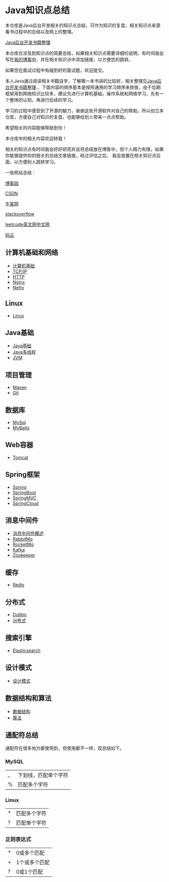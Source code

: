 # Java知识点总结
  
   本仓库是Java后台开发相关的知识点总结，可作为知识的复盘，相关知识点来源看书过程中的总结以及网上的整理。
   
   [Java后台开发书籍整理](https://github.com/lgjlife/open-source-repo-link/blob/master/README.md)
   
   本仓库仅涉及到知识点的简要总结，如果相关知识点需要详细的说明，有时间我会写在[我的博客中](https://www.cnblogs.com/lgjlife/)，并在相关知识点中添加链接，以方便您的跳转。
   
   如果您在面试过程中有碰到好的面试题，欢迎提交。
   
   本人Java通过阅读相关书籍自学，了解哪一本书讲的比较好，相关整理见[Java后台开发书籍整理](https://github.com/lgjlife/open-source-repo-link/blob/master/README.md)
   。下面内容的顺序基本是按照通用的学习顺序来排放，由于后期框架用到网络知识比较多，建议先进行计算机基础，操作系统和网络学习，先有一个整体的认知，再进行后续的学习。
     
   学习的过程中感受到了开源的魅力，谢谢这些开源软件对自己的帮助。所以创立本仓库，方便自己对知识的复盘，也能够给别人带来一点点帮助。
  
   希望相关的内容能够帮助到你！
   
   本仓库中的相关内容欢迎转载！
   
   相关的知识点有时间我会好好研究并且将总结放在博客中，但个人精力有限，如果你能够提供你的相关的总结文章链接，经过评估之后，
   我会放置在相关知识点后面，以方便别人跳转学习。
   
   一些网站总结：
   
   [博客园](https://www.cnblogs.com/)
   
   [CSDN](https://www.csdn.net/)
   
   [牛客网](https://www.nowcoder.com/)
   
   [stackoverflow](https://stackoverflow.com/)
   
   [leetcode英文网](https://leetcode.com/)[中文网](https://leetcode-cn.com/)
   
   [码云](https://gitee.com/)
   
## 计算机基础和网络
* [计算机基础](https://github.com/lgjlife/Java-Interview/blob/master/Network/%E8%AE%A1%E7%AE%97%E6%9C%BA%E5%9F%BA%E7%A1%80.md)
* [TCP/IP](https://github.com/lgjlife/Java-Interview/blob/master/Network/TCPIP.md)
* [HTTP](https://github.com/lgjlife/Java-Interview/blob/master/Network/Http.md)
* [Nginx](https://github.com/lgjlife/Java-Interview/blob/master/Network/Nginx.md)
* [Netty](https://github.com/lgjlife/Java-Interview/blob/master/Network/Netty.md)

## Linux
* [Linux](https://github.com/lgjlife/Java-Interview/blob/master/Linux/Linux.md)


## Java基础
* [Java基础](https://github.com/lgjlife/Java-Interview/blob/master/JavaBase/JavaBase.md)
* [Java多线程](https://github.com/lgjlife/Java-Interview/blob/master/JavaBase/JavaThread.md)
* [JVM](https://github.com/lgjlife/Java-Interview/blob/master/JavaBase/JVM.md)

## 项目管理
* [Maven](https://github.com/lgjlife/Java-Interview/blob/master/ProjectManager/Maven.md)
* [Git](https://github.com/lgjlife/Java-Interview/blob/master/ProjectManager/Git.md)

## 数据库
* [MySql](https://github.com/lgjlife/Java-Interview/blob/master/Database%2FMysql.md)
* [MyBatis](https://github.com/lgjlife/Java-Interview/blob/master/DataBase%2FMybatis.md)

## Web容器
* [Tomcat](https://github.com/lgjlife/Java-Interview/blob/master/WebContainer%2FTomcat.md)

## Spring框架
* [Spring](https://github.com/lgjlife/Java-Interview/blob/master/Spring%2FSpring.md)
* [SpringBoot](https://github.com/lgjlife/Java-Interview/blob/master/Spring%2FSpringBoot.md)
* [SpringMVC](https://github.com/lgjlife/Java-Interview/blob/master/Spring%2FSpringMVC.md)
* [SpringCloud](https://github.com/lgjlife/Java-Interview/blob/master/Spring%2FSpringCloud.md)

## 消息中间件
* [消息中间件概述](https://github.com/lgjlife/Java-Interview/blob/master/Message/message.md)
* [RabbitMq](https://github.com/lgjlife/Java-Interview/blob/master/Message/RabbitMQ.md)
* [RocketMq](https://github.com/lgjlife/Java-Interview/blob/master/Message/RocketMQ.md)
* [Kafka](https://github.com/lgjlife/Java-Interview/blob/master/Message/KAFKA.md)
* [Zookeeper](https://github.com/lgjlife/Java-Interview/blob/master/Message/Zookeeper.md)

## 缓存
*  [Redis](https://github.com/lgjlife/Java-Interview/blob/master/Cache/Redis.md)

## 分布式
* [Dubbo](https://github.com/lgjlife/Java-Interview/blob/master/Distributed/Dubbo.md)
* [分布式](https://github.com/lgjlife/Java-Interview/blob/master/Distributed/Distributed.md)

## 搜索引擎
* [Elasticsearch](https://github.com/lgjlife/Java-Interview)

## 设计模式
* [设计模式](https://github.com/lgjlife/Java-Interview/blob/master/DesignPatterns/DesignPatterns.md)

## 数据结构和算法
* [数据结构](https://github.com/lgjlife/Java-Interview/blob/master/DataStructuresAndAlgorithms/DataStructures.md)
* [算法](https://github.com/lgjlife/Java-Interview/blob/master/DataStructuresAndAlgorithms/Algorithms.md)



## 通配符总结
通配符在很多地方都使用到，但使用都不一样，现总结如下。

### MySQL
|||
|---|---|
|_|下划线，匹配单个字符|
|%|匹配多个字符|

### Linux
|||
|---|---|
|*|匹配多个字符|
|?|匹配单个字符|
### 正则表达式

|||
|---|---|
|*|0或多个匹配|
|+|1个或多个匹配|
|?|0或1个匹配|









